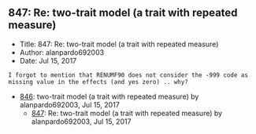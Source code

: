 ## 847: Re: two-trait model (a trait with repeated measure)

- Title: 847: Re: two-trait model (a trait with repeated measure)
- Author: alanpardo692003
- Date: Jul 15, 2017

```
I forgot to mention that RENUMF90 does not consider the -999 code as missing value in the effects (and yes zero) .. why?
```

- [846](0846.md): two-trait model (a trait with repeated measure) by alanpardo692003, Jul 15, 2017
    - [847](0847.md): Re: two-trait model (a trait with repeated measure) by alanpardo692003, Jul 15, 2017
